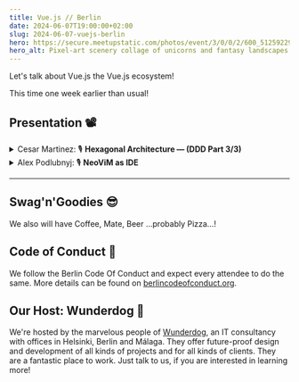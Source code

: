 ```yaml
---
title: Vue.js // Berlin
date: 2024-06-07T19:00:00+02:00
slug: 2024-06-07-vuejs-berlin
hero: https://secure.meetupstatic.com/photos/event/3/0/0/2/600_512592290.webp?w=384
hero_alt: Pixel-art scenery collage of unicorns and fantasy landscapes in reduces colors with a Vuejs Logo blended on top of it.
---
```

Let's talk about Vue.js the Vue.js ecosystem!

<div class="alert">This time one week earlier than usual!</div>

## Presentation 📽️

<details>
  <summary>
    Cesar Martinez:
    <span title="Talk">🎙</span>
    <strong>Hexagonal Architecture — (DDD Part 3/3)</strong>
  </summary>
  <p>An introduction into Domain Driven Design, with personal insights and examples. Part 3 of 3 is offering a solution: Hexagonal DDD.</p>
</details>

<details>
  <summary>
    Alex Podlubnyj:
    <span title="Talk">🎙</span>
    <strong>NeoViM as IDE</strong>
  </summary>
  <p>A showcase of a sophisticated NeoViM setup, that strives for functionality typically found in IDEs.</p>
</details>

---

## Swag'n'Goodies 😎

We also will have Coffee, Mate, Beer …probably Pizza…!

## Code of Conduct 🫶

We follow the Berlin Code Of Conduct and expect every attendee to do the same. More details can be found on [berlincodeofconduct.org](http://berlincodeofconduct.org).

## Our Host: Wunderdog 🐶

We're hosted by the marvelous people of [Wunderdog](https://wunderdog.io), an IT consultancy with offices in Helsinki, Berlin and Málaga. They offer future-proof design and development of all kinds of projects and for all kinds of clients. They are a fantastic place to work. Just talk to us, if you are interested in learning more!
